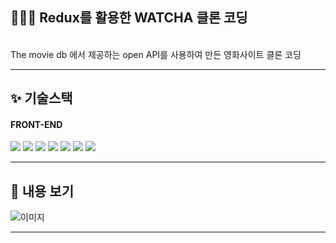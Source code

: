 

## 👩‍👧‍👧 Redux를 활용한 WATCHA 클론 코딩
<br>
The movie db 에서 제공하는 open API를 사용하여 만든 영화사이트 클론 코딩

---

## ✨ 기술스택 

#### FRONT-END

<img src="https://img.shields.io/badge/react-61DAFB?style=for-the-badge&logo=react&logoColor=black"> <img src="https://img.shields.io/badge/javascript-F7DF1E?style=for-the-badge&logo=javascript&logoColor=white"> <img src="https://img.shields.io/badge/redux-764ABC?style=for-the-badge&logo=redux&logoColor=white"> <img src="https://img.shields.io/badge/scss-CC6699?style=for-the-badge&logo=scss&logoColor=white">
<img src="https://img.shields.io/badge/reactRouter-CA4245?style=for-the-badge&logo=reactRouter&logoColor=white"> <img src="https://img.shields.io/badge/axios-5A29E4?style=for-the-badge&logo=axios&logoColor=white"> <img src="https://img.shields.io/badge/vercel-000000?style=for-the-badge&logo=vercel&logoColor=white">


---



## 🍅 내용 보기

![이미지](https://github.com/Gnar-dev/Clone_Movie-Site/.github/blop/main/src/utils/img/main.png)
<br>

---

